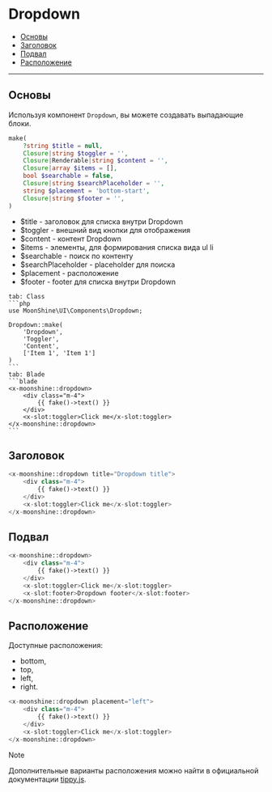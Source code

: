 # Dropdown

- [Основы](#basics)
- [Заголовок](#heading)
- [Подвал](#footer)
- [Расположение](#location)

---

<a name="basics"></a>
## Основы

Используя компонент `Dropdown`, вы можете создавать выпадающие блоки.

```php
make(
    ?string $title = null,
    Closure|string $toggler = '',
    Closure|Renderable|string $content = '',
    Closure|array $items = [],
    bool $searchable = false,
    Closure|string $searchPlaceholder = '',
    string $placement = 'bottom-start',
    Closure|string $footer = '',
)
```

- $title - заголовок для списка внутри Dropdown
- $toggler - внешний вид кнопки для отображения
- $content - контент Dropdown
- $items - элементы, для формирования списка вида ul li
- $searchable - поиск по контенту
- $searchPlaceholder - placeholder для поиска
- $placement - расположение
- $footer - footer для списка внутри Dropdown


~~~tabs
tab: Class
```php
use MoonShine\UI\Components\Dropdown;

Dropdown::make(
    'Dropdown',
    'Toggler',
    'Content',
    ['Item 1', 'Item 1']
)
```
tab: Blade
```blade
<x-moonshine::dropdown>
    <div class="m-4">
        {{ fake()->text() }}
    </div>
    <x-slot:toggler>Click me</x-slot:toggler>
</x-moonshine::dropdown>
```
~~~

<a name="heading"></a>
## Заголовок

```php
<x-moonshine::dropdown title="Dropdown title">
    <div class="m-4">
        {{ fake()->text() }}
    </div>
    <x-slot:toggler>Click me</x-slot:toggler>
</x-moonshine::dropdown>
```

<a name="footer"></a>
## Подвал

```php
<x-moonshine::dropdown>
    <div class="m-4">
        {{ fake()->text() }}
    </div>
    <x-slot:toggler>Click me</x-slot:toggler>
    <x-slot:footer>Dropdown footer</x-slot:footer>
</x-moonshine::dropdown>
```

<a name="location"></a>
## Расположение

Доступные расположения:

- bottom,
- top,
- left,
- right.

```php
<x-moonshine::dropdown placement="left">
    <div class="m-4">
        {{ fake()->text() }}
    </div>
    <x-slot:toggler>Click me</x-slot:toggler>
</x-moonshine::dropdown>
```

> [!NOTE]
> Дополнительные варианты расположения можно найти в официальной документации [tippy.js](https://atomiks.github.io/tippyjs/v6/all-props/#placement).
